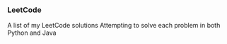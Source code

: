 ### LeetCode
A list of my LeetCode solutions
Attempting to solve each problem in both Python and Java
